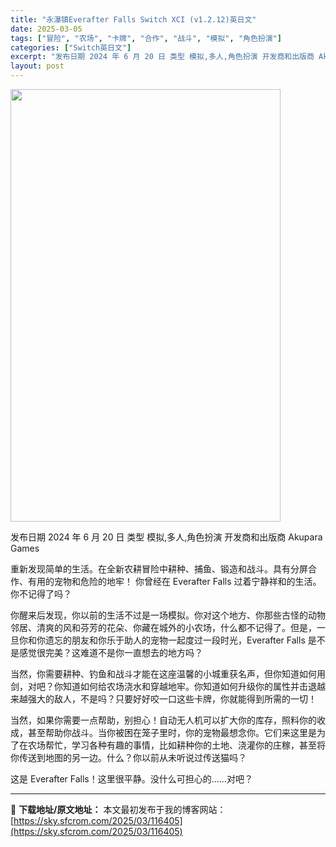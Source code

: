 ```yaml
---
title: "永瀑镇Everafter Falls Switch XCI (v1.2.12)英日文"
date: 2025-03-05
tags: ["冒险", "农场", "卡牌", "合作", "战斗", "模拟", "角色扮演"]
categories: ["Switch英日文"]
excerpt: "发布日期 2024 年 6 月 20 日 类型 模拟,多人,角色扮演 开发商和出版商 Akupara Games 重新发现简单的生活。在全新农耕冒险中耕种、捕鱼、锻造和战斗。具有分屏合作、有用的宠物和危险的地牢！ 你曾经在 Everafter Falls 过着宁静祥和的生活。你不记得了吗？ 你醒来后&hellip;"
layout: post
---
```


<img class="aligncenter size-full wp-image-116402" src="https://sky.sfcrom.com/wp-content/uploads/2025/03/202503050618075.webp" alt="" width="432" height="692" />

发布日期 2024 年 6 月 20 日
类型 模拟,多人,角色扮演
开发商和出版商 Akupara Games

重新发现简单的生活。在全新农耕冒险中耕种、捕鱼、锻造和战斗。具有分屏合作、有用的宠物和危险的地牢！
你曾经在 Everafter Falls 过着宁静祥和的生活。你不记得了吗？

你醒来后发现，你以前的生活不过是一场模拟。你对这个地方、你那些古怪的动物邻居、清爽的风和芬芳的花朵、你藏在城外的小农场，什么都不记得了。但是，一旦你和你遗忘的朋友和你乐于助人的宠物一起度过一段时光，Everafter Falls 是不是感觉很完美？这难道不是你一直想去的地方吗？

当然，你需要耕种、钓鱼和战斗才能在这座温馨的小城重获名声，但你知道如何用剑，对吧？你知道如何给农场浇水和穿越地牢。你知道如何升级你的属性并击退越来越强大的敌人，不是吗？只要好好咬一口这些卡牌，你就能得到所需的一切！

当然，如果你需要一点帮助，别担心！自动无人机可以扩大你的库存，照料你的收成，甚至帮助你战斗。当你被困在笼子里时，你的宠物最想念你。它们来这里是为了在农场帮忙，学习各种有趣的事情，比如耕种你的土地、浇灌你的庄稼，甚至将你传送到地图的另一边。什么？你以前从未听说过传送猫吗？

这是 Everafter Falls！这里很平静。没什么可担心的……对吧？

---
📖 **下载地址/原文地址：** 本文最初发布于我的博客网站：[https://sky.sfcrom.com/2025/03/116405](https://sky.sfcrom.com/2025/03/116405)
